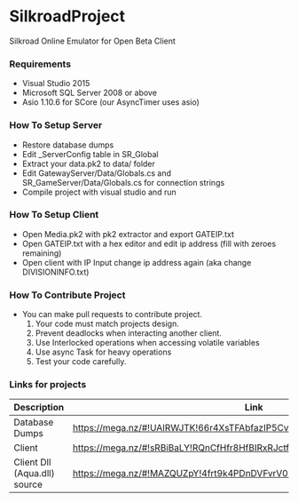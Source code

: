 # SilkroadProject
Silkroad Online Emulator for Open Beta Client

### Requirements
- Visual Studio 2015
- Microsoft SQL Server 2008 or above
- Asio 1.10.6 for SCore (our AsyncTimer uses asio)

### How To Setup Server
- Restore database dumps
- Edit _ServerConfig table in SR_Global
- Extract your data.pk2 to data/ folder
- Edit GatewayServer/Data/Globals.cs and SR_GameServer/Data/Globals.cs for connection strings
- Compile project with visual studio and run

### How To Setup Client
- Open Media.pk2 with pk2 extractor and export GATEIP.txt
- Open GATEIP.txt with a hex editor and edit ip address (fill with zeroes remaining)
- Open client with IP Input change ip address again (aka change DIVISIONINFO.txt)

### How To Contribute Project
- You can make pull requests to contribute project.
  1. Your code must match projects design.
  2. Prevent deadlocks when interacting another client.
  3. Use Interlocked operations when accessing volatile variables
  4. Use async Task<T> for heavy operations
  5. Test your code carefully.

### Links for projects
Description | Link
------------ | -------------
Database Dumps | https://mega.nz/#!UAIRWJTK!66r4XsTFAbfazIP5CvrYqQYHGyuXpLWyaH36cNWVRRc
Client | https://mega.nz/#!sRBiBaLY!RQnCfHfr8HfBIRxRJctf0-5_MVC8W8OXd51pH558mm8
Client Dll (Aqua.dll) source | https://mega.nz/#!MAZQUZpY!4frt9k4PDnDVFvrV02KBbx4K0xCcnZ2aUZ5W4uSfeTo

